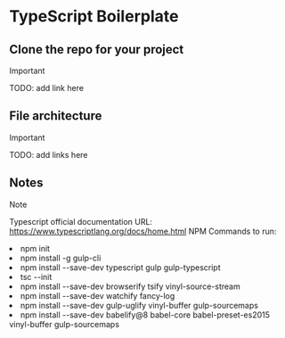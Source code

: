 # TypeScript Boilerplate

## Clone the repo for your project
> [!IMPORTANT]
> TODO: add link here

## File architecture
> [!IMPORTANT]
> TODO: add links here

## Notes
> [!NOTE]
> Typescript official documentation URL: https://www.typescriptlang.org/docs/home.html
> NPM Commands to run: <li>npm init</li><li>npm install -g gulp-cli</li><li>npm install --save-dev typescript gulp gulp-typescript</li><li>tsc --init</li><li>npm install --save-dev browserify tsify vinyl-source-stream</li><li>npm install --save-dev watchify fancy-log</li><li>npm install --save-dev gulp-uglify vinyl-buffer gulp-sourcemaps</li><li>npm install --save-dev babelify@8 babel-core babel-preset-es2015 vinyl-buffer gulp-sourcemaps</li>